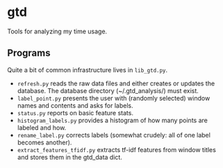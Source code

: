 # gtd
Tools for analyzing my time usage.

## Programs

Quite a bit of common infrastructure lives in `lib_gtd.py`.

* `refresh.py` reads the raw data files and either creates or updates the database.  The database directory (~/.gtd_analysis/) must exist.
* `label_point.py` presents the user with (randomly selected) window names and contents and asks for labels.
* `status.py` reports on basic feature stats.
* `histogram_labels.py` provides a histogram of how many points are labeled and how.
* `rename_label.py` corrects labels (somewhat crudely: all of one label becomes another).
* `extract_features_tfidf.py` extracts tf-idf features from window titles and stores them in the gtd_data dict.
